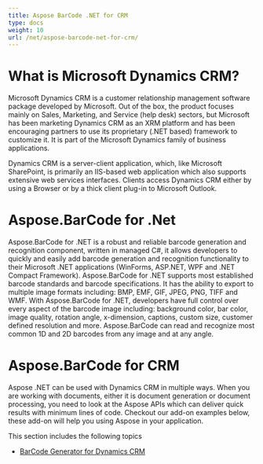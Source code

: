 ```yaml
---
title: Aspose BarCode .NET for CRM
type: docs
weight: 10
url: /net/aspose-barcode-net-for-crm/
---
```


# **What is Microsoft Dynamics CRM?**
Microsoft Dynamics CRM is a customer relationship management software package developed by Microsoft. Out of the box, the product focuses mainly on Sales, Marketing, and Service (help desk) sectors, but Microsoft has been marketing Dynamics CRM as an XRM platform and has been encouraging partners to use its proprietary (.NET based) framework to customize it. It is part of the Microsoft Dynamics family of business applications.

Dynamics CRM is a server-client application, which, like Microsoft SharePoint, is primarily an IIS-based web application which also supports extensive web services interfaces. Clients access Dynamics CRM either by using a Browser or by a thick client plug-in to Microsoft Outlook.
# **Aspose.BarCode for .Net**
Aspose.BarCode for .NET is a robust and reliable barcode generation and recognition component, written in managed C#, it allows developers to quickly and easily add barcode generation and recognition functionality to their Microsoft .NET applications (WinForms, ASP.NET, WPF and .NET Compact Framework).
Aspose.BarCode for .NET supports most established barcode standards and barcode specifications. It has the ability to export to multiple image formats including: BMP, EMF, GIF, JPEG, PNG, TIFF and WMF.
With Aspose.BarCode for .NET, developers have full control over every aspect of the barcode image including: background color, bar color, image quality, rotation angle, x-dimension, captions, custom size, customer defined resolution and more. Aspose.BarCode can read and recognize most common 1D and 2D barcodes from any image and at any angle.
# **Aspose.BarCode for CRM**
Aspose .NET can be used with Dynamics CRM in multiple ways. When you are working with documents, either it is document generation or document processing, you need to look at the Aspose APIs which can deliver quick results with minimum lines of code. Checkout our add-on examples below, these add-on will help you using Aspose in your application.

This section includes the following topics

- [BarCode Generator for Dynamics CRM](/barcode/net/barcode-generator-for-dynamics-crm-html/)
